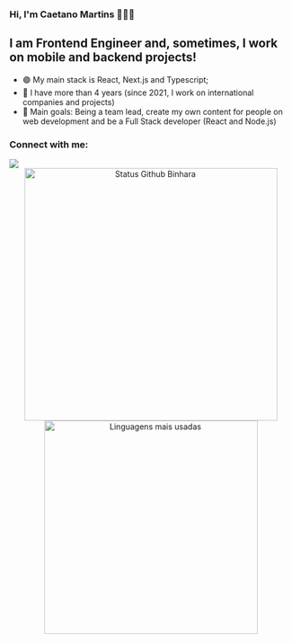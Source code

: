 ### Hi, I'm Caetano Martins 👨‍🚀🚀

## I am Frontend Engineer and, sometimes, I work on mobile and backend projects! 

- 🟣  My main stack is React, Next.js and Typescript;
- 🎡  I have more than 4 years (since 2021, I work on international companies and projects)
- 🥅  Main goals: Being a team lead, create my own content for people on web development and be a Full Stack developer (React and Node.js)

### Connect with me:

<div>
  <a href="https://www.linkedin.com/in/caetano-martins/" target="_blank"><img src="https://img.shields.io/badge/-LinkedIn-%230077B5?style=for-the-badge&logo=linkedin&logoColor=white" target="_blank"></a> 
</div>

<div align="center">
<img width="450em" alt="Status Github Binhara" src="https://github-readme-stats.vercel.app/api?username=Chatano&show_icons=true&theme=dracula" />
<img width="380em" alt="Linguagens mais usadas" src="https://github-readme-stats.vercel.app/api/top-langs/?username=Chatano&layout=compact&theme=dracula"/>
</div>
